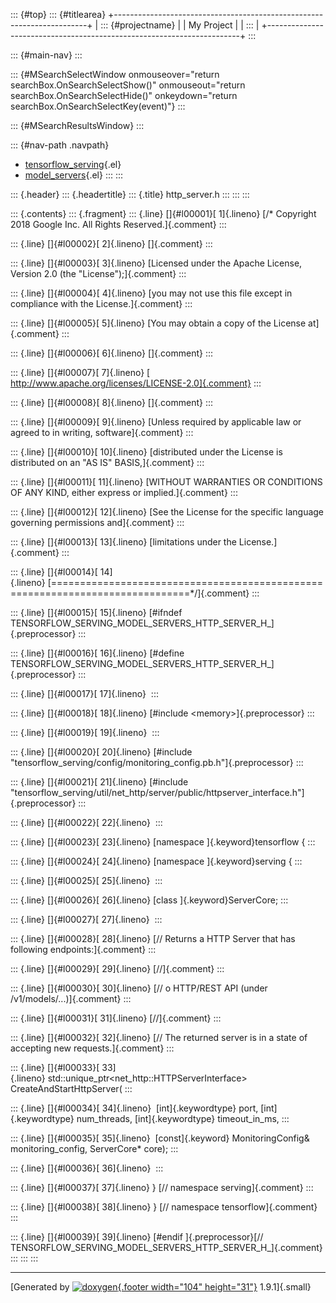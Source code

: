 ::: {#top}
::: {#titlearea}
+-----------------------------------------------------------------------+
| ::: {#projectname}                                                    |
| My Project                                                            |
| :::                                                                   |
+-----------------------------------------------------------------------+
:::

::: {#main-nav}
:::

::: {#MSearchSelectWindow onmouseover="return searchBox.OnSearchSelectShow()" onmouseout="return searchBox.OnSearchSelectHide()" onkeydown="return searchBox.OnSearchSelectKey(event)"}
:::

::: {#MSearchResultsWindow}
:::

::: {#nav-path .navpath}
-   [tensorflow\_serving](dir_bbc8937306723ff096d79d77f4a73363.html){.el}
-   [model\_servers](dir_5bce3ff2a459f05fa975e832b2676e62.html){.el}
:::
:::

::: {.header}
::: {.headertitle}
::: {.title}
http\_server.h
:::
:::
:::

::: {.contents}
::: {.fragment}
::: {.line}
[]{#l00001}[ 1]{.lineno} [/\* Copyright 2018 Google Inc. All Rights
Reserved.]{.comment}
:::

::: {.line}
[]{#l00002}[ 2]{.lineno} []{.comment}
:::

::: {.line}
[]{#l00003}[ 3]{.lineno} [Licensed under the Apache License, Version 2.0
(the \"License\");]{.comment}
:::

::: {.line}
[]{#l00004}[ 4]{.lineno} [you may not use this file except in compliance
with the License.]{.comment}
:::

::: {.line}
[]{#l00005}[ 5]{.lineno} [You may obtain a copy of the License
at]{.comment}
:::

::: {.line}
[]{#l00006}[ 6]{.lineno} []{.comment}
:::

::: {.line}
[]{#l00007}[ 7]{.lineno} [
http://www.apache.org/licenses/LICENSE-2.0]{.comment}
:::

::: {.line}
[]{#l00008}[ 8]{.lineno} []{.comment}
:::

::: {.line}
[]{#l00009}[ 9]{.lineno} [Unless required by applicable law or agreed to
in writing, software]{.comment}
:::

::: {.line}
[]{#l00010}[ 10]{.lineno} [distributed under the License is distributed
on an \"AS IS\" BASIS,]{.comment}
:::

::: {.line}
[]{#l00011}[ 11]{.lineno} [WITHOUT WARRANTIES OR CONDITIONS OF ANY KIND,
either express or implied.]{.comment}
:::

::: {.line}
[]{#l00012}[ 12]{.lineno} [See the License for the specific language
governing permissions and]{.comment}
:::

::: {.line}
[]{#l00013}[ 13]{.lineno} [limitations under the License.]{.comment}
:::

::: {.line}
[]{#l00014}[
14]{.lineno} [==============================================================================\*/]{.comment}
:::

::: {.line}
[]{#l00015}[ 15]{.lineno} [\#ifndef
TENSORFLOW\_SERVING\_MODEL\_SERVERS\_HTTP\_SERVER\_H\_]{.preprocessor}
:::

::: {.line}
[]{#l00016}[ 16]{.lineno} [\#define
TENSORFLOW\_SERVING\_MODEL\_SERVERS\_HTTP\_SERVER\_H\_]{.preprocessor}
:::

::: {.line}
[]{#l00017}[ 17]{.lineno} 
:::

::: {.line}
[]{#l00018}[ 18]{.lineno} [\#include \<memory\>]{.preprocessor}
:::

::: {.line}
[]{#l00019}[ 19]{.lineno} 
:::

::: {.line}
[]{#l00020}[ 20]{.lineno} [\#include
\"tensorflow\_serving/config/monitoring\_config.pb.h\"]{.preprocessor}
:::

::: {.line}
[]{#l00021}[ 21]{.lineno} [\#include
\"tensorflow\_serving/util/net\_http/server/public/httpserver\_interface.h\"]{.preprocessor}
:::

::: {.line}
[]{#l00022}[ 22]{.lineno} 
:::

::: {.line}
[]{#l00023}[ 23]{.lineno} [namespace ]{.keyword}tensorflow {
:::

::: {.line}
[]{#l00024}[ 24]{.lineno} [namespace ]{.keyword}serving {
:::

::: {.line}
[]{#l00025}[ 25]{.lineno} 
:::

::: {.line}
[]{#l00026}[ 26]{.lineno} [class ]{.keyword}ServerCore;
:::

::: {.line}
[]{#l00027}[ 27]{.lineno} 
:::

::: {.line}
[]{#l00028}[ 28]{.lineno} [// Returns a HTTP Server that has following
endpoints:]{.comment}
:::

::: {.line}
[]{#l00029}[ 29]{.lineno} [//]{.comment}
:::

::: {.line}
[]{#l00030}[ 30]{.lineno} [// o HTTP/REST API (under
/v1/models/\...)]{.comment}
:::

::: {.line}
[]{#l00031}[ 31]{.lineno} [//]{.comment}
:::

::: {.line}
[]{#l00032}[ 32]{.lineno} [// The returned server is in a state of
accepting new requests.]{.comment}
:::

::: {.line}
[]{#l00033}[
33]{.lineno} std::unique\_ptr\<net\_http::HTTPServerInterface\>
CreateAndStartHttpServer(
:::

::: {.line}
[]{#l00034}[ 34]{.lineno}  [int]{.keywordtype} port, [int]{.keywordtype}
num\_threads, [int]{.keywordtype} timeout\_in\_ms,
:::

::: {.line}
[]{#l00035}[ 35]{.lineno}  [const]{.keyword} MonitoringConfig&
monitoring\_config, ServerCore\* core);
:::

::: {.line}
[]{#l00036}[ 36]{.lineno} 
:::

::: {.line}
[]{#l00037}[ 37]{.lineno} } [// namespace serving]{.comment}
:::

::: {.line}
[]{#l00038}[ 38]{.lineno} } [// namespace tensorflow]{.comment}
:::

::: {.line}
[]{#l00039}[ 39]{.lineno} [\#endif ]{.preprocessor}[//
TENSORFLOW\_SERVING\_MODEL\_SERVERS\_HTTP\_SERVER\_H\_]{.comment}
:::
:::
:::

------------------------------------------------------------------------

[Generated by [![doxygen](doxygen.svg){.footer width="104"
height="31"}](https://www.doxygen.org/index.html) 1.9.1]{.small}
